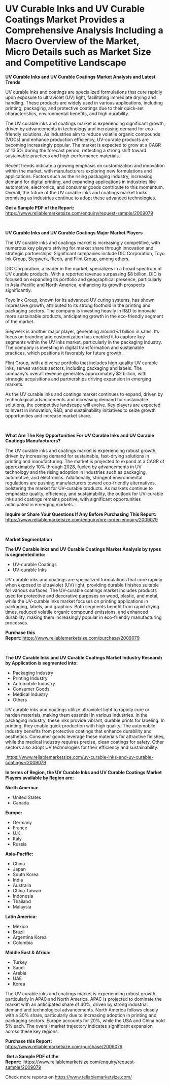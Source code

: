 <p><h1>UV Curable Inks and UV Curable Coatings Market Provides a Comprehensive Analysis Including a Macro Overview of the Market, Micro Details such as Market Size and Competitive Landscape</h1></p><p><strong>UV Curable Inks and UV Curable Coatings Market Analysis and Latest Trends</strong></p>
<p><p>UV curable inks and coatings are specialized formulations that cure rapidly upon exposure to ultraviolet (UV) light, facilitating immediate drying and handling. These products are widely used in various applications, including printing, packaging, and protective coatings due to their quick-set characteristics, environmental benefits, and high durability.</p><p>The UV curable inks and coatings market is experiencing significant growth, driven by advancements in technology and increasing demand for eco-friendly solutions. As industries aim to reduce volatile organic compounds (VOCs) and enhance production efficiency, UV-curable products are becoming increasingly popular. The market is expected to grow at a CAGR of 13.5% during the forecast period, reflecting a strong shift toward sustainable practices and high-performance materials.</p><p>Recent trends indicate a growing emphasis on customization and innovation within the market, with manufacturers exploring new formulations and applications. Factors such as the rising packaging industry, increasing demand for digital printing, and expanding applications in industries like automotive, electronics, and consumer goods contribute to this momentum. Overall, the future of the UV curable inks and coatings market looks promising as industries continue to adopt these advanced technologies.</p></p>
<p><strong>Get a Sample PDF of the Report:&nbsp;</strong> <a href="https://www.reliablemarketsize.com/enquiry/request-sample/2009079?utm_campaign=2233&utm_medium=2&utm_source=Github&utm_content=ia&utm_term=05022025&utm_id=uv-curable-inks-and-uv-curable-coatings">https://www.reliablemarketsize.com/enquiry/request-sample/2009079</a></p>
<p>&nbsp;</p>
<p><strong>UV Curable Inks and UV Curable Coatings Major Market Players</strong></p>
<p><p>The UV curable inks and coatings market is increasingly competitive, with numerous key players striving for market share through innovation and strategic partnerships. Significant companies include DIC Corporation, Toyo Ink Group, Siegwerk, Ricoh, and Flint Group, among others.</p><p>DIC Corporation, a leader in the market, specializes in a broad spectrum of UV curable products. With a reported revenue surpassing $8 billion, DIC is focused on expanding its portfolio and geographical presence, particularly in Asia-Pacific and North America, enhancing its growth prospects significantly.</p><p>Toyo Ink Group, known for its advanced UV curing systems, has shown impressive growth, attributed to its strong foothold in the printing and packaging sectors. The company is investing heavily in R&D to innovate more sustainable products, anticipating growth in the eco-friendly segment of the market.</p><p>Siegwerk is another major player, generating around €1 billion in sales. Its focus on branding and customization has enabled it to capture key segments within the UV inks market, particularly in the packaging industry. The company is investing in digital transformation and sustainable practices, which positions it favorably for future growth.</p><p>Flint Group, with a diverse portfolio that includes high-quality UV curable inks, serves various sectors, including packaging and labels. The company's overall revenue generates approximately $2 billion, with strategic acquisitions and partnerships driving expansion in emerging markets.</p><p>As the UV curable inks and coatings market continues to expand, driven by technological advancements and increasing demand for sustainable solutions, the competitive landscape will evolve. Key players are expected to invest in innovation, R&D, and sustainability initiatives to seize growth opportunities and increase market share.</p></p>
<p>&nbsp;</p>
<p><strong>What Are The Key Opportunities For UV Curable Inks and UV Curable Coatings Manufacturers?</strong></p>
<p><p>The UV curable inks and coatings market is experiencing robust growth, driven by increasing demand for sustainable, fast-drying solutions in printing and manufacturing. The market is projected to expand at a CAGR of approximately 10% through 2028, fueled by advancements in UV technology and the rising adoption in industries such as packaging, automotive, and electronics. Additionally, stringent environmental regulations are pushing manufacturers toward eco-friendly alternatives, bolstering the market for UV-curable products. As markets continue to emphasize quality, efficiency, and sustainability, the outlook for UV-curable inks and coatings remains positive, with significant opportunities anticipated in emerging markets.</p></p>
<p><strong>Inquire or Share Your Questions If Any Before Purchasing This Report:</strong> <a href="https://www.reliablemarketsize.com/enquiry/pre-order-enquiry/2009079?utm_campaign=2233&utm_medium=2&utm_source=Github&utm_content=ia&utm_term=05022025&utm_id=uv-curable-inks-and-uv-curable-coatings">https://www.reliablemarketsize.com/enquiry/pre-order-enquiry/2009079</a></p>
<p>&nbsp;</p>
<p><strong>Market Segmentation</strong></p>
<p><strong>The UV Curable Inks and UV Curable Coatings Market Analysis by types is segmented into:</strong></p>
<p><ul><li>UV-curable Coatings</li><li>UV-curable Inks</li></ul></p>
<p><p>UV curable inks and coatings are specialized formulations that cure rapidly when exposed to ultraviolet (UV) light, providing durable finishes suitable for various surfaces. The UV-curable coatings market includes products used for protective and decorative purposes on wood, plastic, and metal, while the UV-curable inks market focuses on printing applications in packaging, labels, and graphics. Both segments benefit from rapid drying times, reduced volatile organic compound emissions, and enhanced durability, making them increasingly popular in eco-friendly manufacturing processes.</p></p>
<p><strong>Purchase this Report:&nbsp;</strong><a href="https://www.reliablemarketsize.com/purchase/2009079?utm_campaign=2233&utm_medium=2&utm_source=Github&utm_content=ia&utm_term=05022025&utm_id=uv-curable-inks-and-uv-curable-coatings">https://www.reliablemarketsize.com/purchase/2009079</a></p>
<p>&nbsp;</p>
<p><strong>The UV Curable Inks and UV Curable Coatings Market Industry Research by Application is segmented into:</strong></p>
<p><ul><li>Packaging Industry</li><li>Printing Industry</li><li>Automobile Industry</li><li>Consumer Goods</li><li>Medical Industry</li><li>Others</li></ul></p>
<p><p>UV curable inks and coatings utilize ultraviolet light to rapidly cure or harden materials, making them essential in various industries. In the packaging industry, these inks provide vibrant, durable prints for labeling. In printing, they enable quick production with high quality. The automobile industry benefits from protective coatings that enhance durability and aesthetics. Consumer goods leverage these materials for attractive finishes, while the medical industry requires precise, clean coatings for safety. Other sectors also adopt UV technologies for their efficiency and sustainability.</p></p>
<p><a href="https://www.reliablemarketsize.com/uv-curable-inks-and-uv-curable-coatings-r2009079?utm_campaign=2233&utm_medium=2&utm_source=Github&utm_content=ia&utm_term=05022025&utm_id=uv-curable-inks-and-uv-curable-coatings">&nbsp;https://www.reliablemarketsize.com/uv-curable-inks-and-uv-curable-coatings-r2009079</a></p>
<p><strong>In terms of Region, the UV Curable Inks and UV Curable Coatings Market Players available by Region are:</strong></p>
<p>
    <p> <strong> North America: </strong>
        <ul>
            <li>United States</li>
            <li>Canada</li>
        </ul>
        </p> 
    <p> <strong> Europe: </strong>
        <ul>
            <li>Germany</li>
            <li>France</li>
            <li>U.K.</li>
            <li>Italy</li>
            <li>Russia</li>
        </ul>
        </p> 
    <p> <strong> Asia-Pacific: </strong>
        <ul>
            <li>China</li>
            <li>Japan</li>
            <li>South Korea</li>
            <li>India</li>
            <li>Australia</li>
            <li>China Taiwan</li>
            <li>Indonesia</li>
            <li>Thailand</li>
            <li>Malaysia</li>
        </ul>
        </p> 
    <p> <strong> Latin America: </strong>
        <ul>
            <li>Mexico</li>
            <li>Brazil</li>
            <li>Argentina Korea</li>
            <li>Colombia</li>
        </ul>
        </p> 
    <p> <strong> Middle East & Africa: </strong>
        <ul>
            <li>Turkey</li>
            <li>Saudi</li>
            <li>Arabia</li>
            <li>UAE</li>
            <li>Korea</li>
        </ul>
    </p>
    </p>
<p><p>The UV curable inks and coatings market is experiencing robust growth, particularly in APAC and North America. APAC is projected to dominate the market with an anticipated share of 40%, driven by strong industrial demand and technological advancements. North America follows closely with a 30% share, particularly due to increasing adoption in printing and packaging sectors. Europe accounts for 20%, while the USA and China hold 5% each. The overall market trajectory indicates significant expansion across these key regions.</p></p>
<p><strong>Purchase this Report: </strong><a href="https://www.reliablemarketsize.com/purchase/2009079?utm_campaign=2233&utm_medium=2&utm_source=Github&utm_content=ia&utm_term=05022025&utm_id=uv-curable-inks-and-uv-curable-coatings">https://www.reliablemarketsize.com/purchase/2009079</a></p>
<p>&nbsp;<strong>Get a Sample PDF of the Report:&nbsp;&nbsp;</strong><a href="https://www.reliablemarketsize.com/enquiry/request-sample/2009079?utm_campaign=2233&utm_medium=2&utm_source=Github&utm_content=ia&utm_term=05022025&utm_id=uv-curable-inks-and-uv-curable-coatings">https://www.reliablemarketsize.com/enquiry/request-sample/2009079</a></p>
<p><strong></strong></p>
<p>Check more reports on <a href="https://www.reliablemarketsize.com/?utm_campaign=2233&utm_medium=2&utm_source=Github&utm_content=ia&utm_term=05022025&utm_id=uv-curable-inks-and-uv-curable-coatings">https://www.reliablemarketsize.com/</a></p>